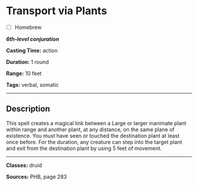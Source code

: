 # Transport via Plants

- [ ] Homebrew

***6th-level conjuration***

**Casting Time:** action

**Duration:** 1 round

**Range:** 10 feet

**Tags:** verbal, somatic

---

## Description
This spell creates a magical link between a Large or larger inanimate plant within range and another plant, at any distance, on the same plane of existence. You must have seen or touched the destination plant at least once before. For the duration, any creature can step into the target plant and exit from the destination plant by using 5 feet of movement.

---

**Classes:** druid

**Sources:** PHB, page 283
